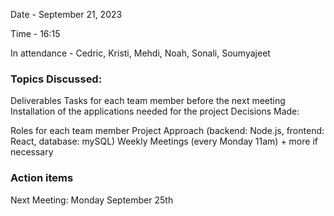 Date - September 21, 2023

Time - 16:15

In attendance - Cedric, Kristi, Mehdi, Noah, Sonali, Soumyajeet

### Topics Discussed:

Deliverables
Tasks for each team member before the next meeting
Installation of the applications needed for the project
Decisions Made:


Roles for each team member
Project Approach (backend: Node.js, frontend: React, database: mySQL)
Weekly Meetings (every Monday 11am) + more if necessary

### Action items


Next Meeting: Monday September 25th